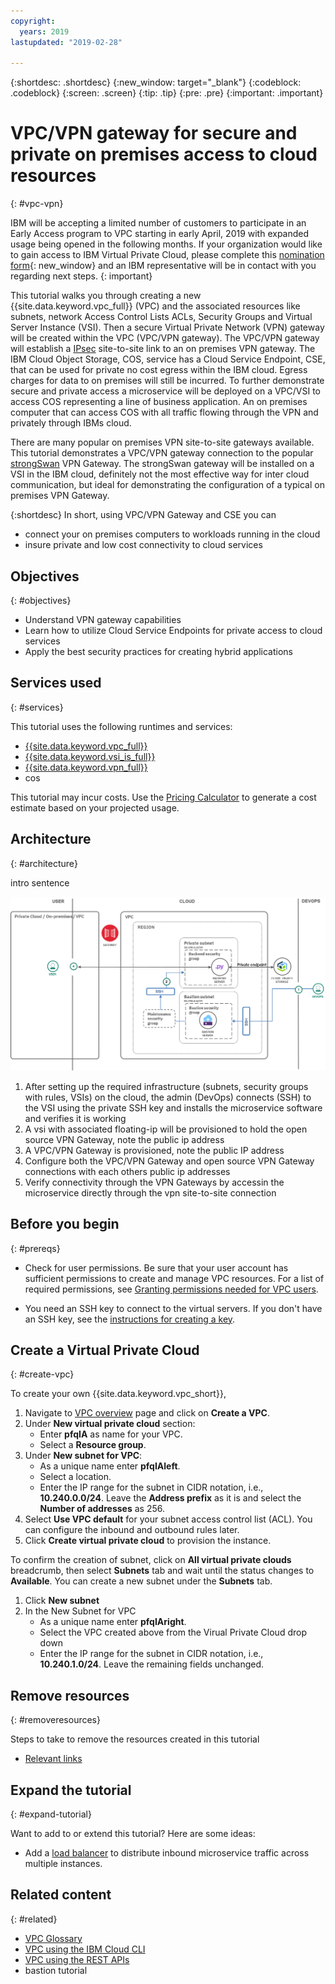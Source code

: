 ```yaml
---
copyright:
  years: 2019
lastupdated: "2019-02-28"

---
```


{:shortdesc: .shortdesc}
{:new_window: target="_blank"}
{:codeblock: .codeblock}
{:screen: .screen}
{:tip: .tip}
{:pre: .pre}
{:important: .important}

# VPC/VPN gateway for secure and private on premises access to cloud resources
{: #vpc-vpn}

IBM will be accepting a limited number of customers to participate in an Early Access program to VPC starting in early April, 2019 with expanded usage being opened in the following months. If your organization would like to gain access to IBM Virtual Private Cloud, please complete this [nomination form](https://{DomainName}/vpc){: new_window} and an IBM representative will be in contact with you regarding next steps.
{: important}

This tutorial walks you through creating a new {{site.data.keyword.vpc_full}} (VPC) and the associated resources like subnets, network Access Control Lists ACLs, Security Groups and Virtual Server Instance (VSI). 
Then a secure Virtual Private Network (VPN) gateway will be created within the VPC (VPC/VPN gateway).
The VPC/VPN gateway will establish a [IPsec](https://en.wikipedia.org/wiki/IPsec) site-to-site link to an on premises VPN gateway.
The IBM Cloud Object Storage, COS, service has a Cloud Service Endpoint, CSE, that can be used for private no cost egress within the IBM cloud.
Egress charges for data to on premises will still be incurred.
To further demonstrate secure and private access a microservice will be deployed on a VPC/VSI to access COS representing a line of business application.
An on premises computer that can access COS with all traffic flowing through the VPN and privately through IBMs cloud.

There are many popular on premises VPN site-to-site gateways available.
This tutorial demonstrates a VPC/VPN gateway connection to the popular [strongSwan](https://www.strongswan.org/) VPN Gateway.
The strongSwan gateway will be installed on a VSI in the IBM cloud,
definitely not the most effective way for inter cloud communication,
but ideal for demonstrating the configuration of a typical on premises VPN Gateway.

{:shortdesc}
In short, using VPC/VPN Gateway and CSE you can

- connect your on premises computers to workloads running in the cloud
- insure private and low cost connectivity to cloud services


## Objectives
{: #objectives}

- Understand VPN gateway capabilities
- Learn how to utilize Cloud Service Endpoints for private access to cloud services
- Apply the best security practices for creating hybrid applications

## Services used
{: #services}

This tutorial uses the following runtimes and services:
- [{{site.data.keyword.vpc_full}}](https://{DomainName}/vpc/provision/vpc)
- [{{site.data.keyword.vsi_is_full}}](https://{DomainName}/vpc/provision/vs)
- [{{site.data.keyword.vpn_full}}](https://{DomainName}/vpc/provision/vpngateway)
- cos

This tutorial may incur costs. Use the [Pricing Calculator](https://{DomainName}/pricing/) to generate a cost estimate based on your projected usage.

## Architecture
{: #architecture}

intro sentence

<p style="text-align: center;">

  ![Architecture](images/solution46-vpc-vpn/ArchitectureDiagram.png)
</p>

1. After setting up the required infrastructure (subnets, security groups with rules, VSIs) on the cloud, the admin (DevOps) connects (SSH) to the VSI using the private SSH key and installs the microservice software and verifies it is working
1. A vsi with associated floating-ip will be provisioned to hold the open source VPN Gateway, note the public ip address
1. A VPC/VPN Gateway is provisioned, note the public IP address
1. Configure both the VPC/VPN Gateway and open source VPN Gateway connections with each others public ip addresses
1. Verify connectivity through the VPN Gateways by accessin the microservice directly through the vpn site-to-site connection

## Before you begin

{: #prereqs}

- Check for user permissions. Be sure that your user account has sufficient permissions to create and manage VPC resources. For a list of required permissions, see [Granting permissions needed for VPC users](/docs/infrastructure/vpc/vpc-user-permissions.html).

- You need an SSH key to connect to the virtual servers. If you don't have an SSH key, see the [instructions for creating a key](/docs/infrastructure/vpc/getting-started.html#prerequisites).

## Create a Virtual Private Cloud
{: #create-vpc}

To create your own {{site.data.keyword.vpc_short}},

1. Navigate to [VPC overview](https://{DomainName}/vpc/overview) page and click on **Create a VPC**.
1. Under **New virtual private cloud** section:  
   * Enter **pfqIA** as name for your VPC.  
   * Select a **Resource group**.  
1. Under **New subnet for VPC**:  
   * As a unique name enter **pfqIAleft**.  
   * Select a location.
   * Enter the IP range for the subnet in CIDR notation, i.e., **10.240.0.0/24**. Leave the **Address prefix** as it is and select the **Number of addresses** as 256.
1. Select **Use VPC default** for your subnet access control list (ACL). You can configure the inbound and outbound rules later.
1. Click **Create virtual private cloud** to provision the instance.

To confirm the creation of subnet, click on **All virtual private clouds** breadcrumb, then select **Subnets** tab and wait until the status changes to **Available**. You can create a new subnet under the **Subnets** tab.

1. Click **New subnet**
1. In the New Subnet for VPC
   * As a unique name enter **pfqIAright**.  
   * Select the VPC created above from the Virual Private Cloud drop down
   * Enter the IP range for the subnet in CIDR notation, i.e., **10.240.1.0/24**. Leave the remaining fields unchanged.


## Remove resources
{: #removeresources}

Steps to take to remove the resources created in this tutorial

* [Relevant links](https://blah)
## Expand the tutorial 
{: #expand-tutorial}

Want to add to or extend this tutorial? Here are some ideas:

- Add a [load balancer](/docs/infrastructure/vpc/console-tutorial.html#creating-a-load-balancer) to distribute inbound microservice traffic across multiple instances.


## Related content
{: #related}

- [VPC Glossary](/docs/infrastructure/vpc/vpc-glossary.html)
- [VPC using the IBM Cloud CLI](/docs/infrastructure/vpc/hello-world-vpc.html)
- [VPC using the REST APIs](/docs/infrastructure/vpc/example-code.html)
- bastion tutorial
